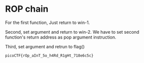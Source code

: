 # ROP chain

For the first function, Just return to win-1.

Second, set argument and return to win-2. We have to set second function's return address as pop argument instruction.

Third, set argument and retrun to flag()

`picoCTF{rOp_aInT_5o_h4Rd_R1gHt_718e6c5c}`